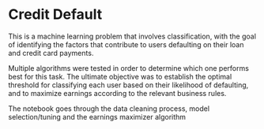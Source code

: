 # Credit Default

This is a machine learning problem that involves classification, with the goal of identifying the factors that contribute to users defaulting on their loan and credit card payments. 

Multiple algorithms were tested in order to determine which one performs best for this task. The ultimate objective was to establish the optimal threshold for classifying each user based on their likelihood of defaulting, and to maximize earnings according to the relevant business rules. 

The notebook goes through the data cleaning process, model selection/tuning and the earnings maximizer algorithm
